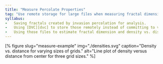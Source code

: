 ```yaml
---
title: "Measure Percolate Properties"
tag: "Use remote storage for large files when measuring fractal dimension and density."
syllabus:
-   Saving fractals created by invasion percolation for analysis.
-   Using [DVC][dvc] to store those remotely instead of committing to version control.
-   Using those files to estimate fractal dimension and density vs. distance from centroid.
---
```


[% figure
   slug="measure-example"
   img="./densities.svg"
   caption="Density vs. distance for varying sizes of grids."
   alt="Line plot of density versus distance from center for three grid sizes."
%]
